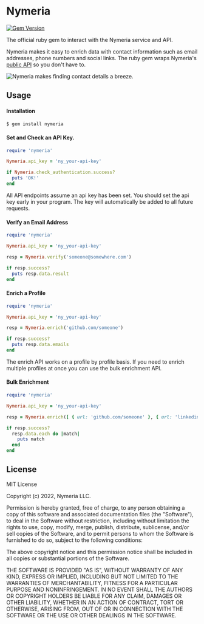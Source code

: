 # Nymeria

[![Gem Version](https://badge.fury.io/rb/nymeria.svg)](https://badge.fury.io/rb/nymeria)

The official ruby gem to interact with the Nymeria service and API.

Nymeria makes it easy to enrich data with contact information such as email
addresses, phone numbers and social links. The ruby gem wraps Nymeria's [public
API](https://www.nymeria.io/developers) so you don't have to.

![Nymeria makes finding contact details a breeze.](https://www.nymeria.io/assets/images/marquee.png)

## Usage

#### Installation

```bash
$ gem install nymeria
```

#### Set and Check an API Key.

```ruby
require 'nymeria'

Nymeria.api_key = 'ny_your-api-key'

if Nymeria.check_authentication.success?
  puts 'OK!'
end
```

All API endpoints assume an api key has been set. You should set the api key
early in your program. The key will automatically be added to all future
requests.

#### Verify an Email Address

```ruby
require 'nymeria'

Nymeria.api_key = 'ny_your-api-key'

resp = Nymeria.verify('someone@somewhere.com')

if resp.success?
  puts resp.data.result
end
```

#### Enrich a Profile

```ruby
require 'nymeria'

Nymeria.api_key = 'ny_your-api-key'

resp = Nymeria.enrich('github.com/someone')

if resp.success?
  puts resp.data.emails
end
```

The enrich API works on a profile by profile basis. If you need to enrich
multiple profiles at once you can use the bulk enrichment API.

#### Bulk Enrichment

```ruby
require 'nymeria'

Nymeria.api_key = 'ny_your-api-key'

resp = Nymeria.enrich([ { url: 'github.com/someone' }, { url: 'linkedin.com/in/someoneelse' } ])

if resp.success?
  resp.data.each do |match|
    puts match
  end
end
```

## License

MIT License

Copyright (c) 2022, Nymeria LLC.

Permission is hereby granted, free of charge, to any person obtaining a copy
of this software and associated documentation files (the "Software"), to deal
in the Software without restriction, including without limitation the rights
to use, copy, modify, merge, publish, distribute, sublicense, and/or sell
copies of the Software, and to permit persons to whom the Software is
furnished to do so, subject to the following conditions:

The above copyright notice and this permission notice shall be included in all
copies or substantial portions of the Software.

THE SOFTWARE IS PROVIDED "AS IS", WITHOUT WARRANTY OF ANY KIND, EXPRESS OR
IMPLIED, INCLUDING BUT NOT LIMITED TO THE WARRANTIES OF MERCHANTABILITY,
FITNESS FOR A PARTICULAR PURPOSE AND NONINFRINGEMENT. IN NO EVENT SHALL THE
AUTHORS OR COPYRIGHT HOLDERS BE LIABLE FOR ANY CLAIM, DAMAGES OR OTHER
LIABILITY, WHETHER IN AN ACTION OF CONTRACT, TORT OR OTHERWISE, ARISING FROM,
OUT OF OR IN CONNECTION WITH THE SOFTWARE OR THE USE OR OTHER DEALINGS IN THE
SOFTWARE.
